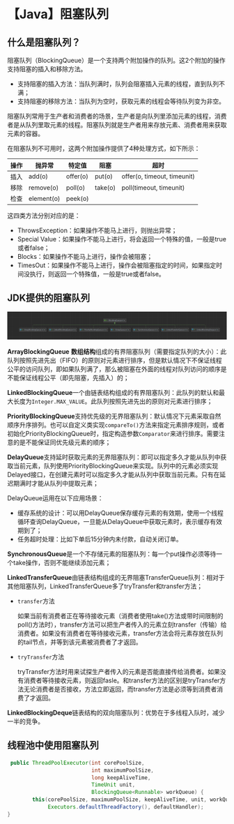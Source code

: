 # 【Java】阻塞队列

## 什么是阻塞队列？

阻塞队列（BlockingQueue）是一个支持两个附加操作的队列。这2个附加的操作支持阻塞的插入和移除方法。

- 支持阻塞的插入方法：当队列满时，队列会阻塞插入元素的线程，直到队列不满；
- 支持阻塞的移除方法：当队列为空时，获取元素的线程会等待队列变为非空。

阻塞队列常用于生产者和消费者的场景，生产者是向队列里添加元素的线程，消费者是从队列里取元素的线程。阻塞队列就是生产者用来存放元素、消费者用来获取元素的容器。

在阻塞队列不可用时，这两个附加操作提供了4种处理方式，如下所示：

| 操作 | 抛异常     | 特定值   | 阻塞    | 超时                        |
| ---- | ---------- | -------- | ------- | --------------------------- |
| 插入 | add(o)     | offer(o) | put(o)  | offer(o, timeout, timeunit) |
| 移除 | remove(o)  | poll(o)  | take(o) | poll(timeout, timeunit)     |
| 检查 | element(o) | peek(o)  |         |                             |


这四类方法分别对应的是：

- ThrowsException：如果操作不能马上进行，则抛出异常；
- Special Value：如果操作不能马上进行，将会返回一个特殊的值，一般是true或者false；
- Blocks：如果操作不能马上进行，操作会被阻塞；
- TimesOut：如果操作不能马上进行，操作会被阻塞指定的时间，如果指定时间没执行，则返回一个特殊值，一般是true或者false。

## JDK提供的阻塞队列

![](https://raw.githubusercontent.com/xzMhehe/StaticFile_CDN/main/static/img20230109104841.png)

**ArrayBlockingQueue** **数组结构**组成的有界阻塞队列（需要指定队列的大小）：此队列按照先进先出（FIFO）的原则对元素进行排序，但是默认情况下不保证线程公平的访问队列，即如果队列满了，那么被阻塞在外面的线程对队列访问的顺序是不能保证线程公平（即先阻塞，先插入）的；

**LinkedBlockingQueue**一个由链表结构组成的有界阻塞队列：此队列的默认和最大长度为`Integer.MAX_VALUE`。此队列按照先进先出的原则对元素进行排序；

**PriorityBlockingQueue**支持优先级的无界阻塞队列：默认情况下元素采取自然顺序升序排列。也可以自定义类实现`compareTo()`方法来指定元素排序规则，或者初始化PriorityBlockingQueue时，指定构造参数`Comparator`来进行排序。需要注意的是不能保证同优先级元素的顺序；

**DelayQueue**支持延时获取元素的无界阻塞队列：即可以指定多久才能从队列中获取当前元素，队列使用PriorityBlockingQueue来实现。队列中的元素必须实现Delayed接口，在创建元素时可以指定多久才能从队列中获取当前元素。只有在延迟期满时才能从队列中提取元素；

DelayQueue运用在以下应用场景：

- 缓存系统的设计：可以用DelayQueue保存缓存元素的有效期，使用一个线程循环查询DelayQueue，一旦能从DelayQueue中获取元素时，表示缓存有效期到了；
- 任务超时处理：比如下单后15分钟内未付款，自动关闭订单。

**SynchronousQueue**是一个不存储元素的阻塞队列：每一个put操作必须等待一个take操作，否则不能继续添加元素；

**LinkedTransferQueue**由链表结构组成的无界阻塞TransferQueue队列：相对于其他阻塞队列，LinkedTransferQueue多了tryTransfer和transfer方法；

- `transfer`方法

  如果当前有消费者正在等待接收元素（消费者使用take()方法或带时间限制的poll()方法时），transfer方法可以把生产者传入的元素立刻transfer（传输）给消费者。如果没有消费者在等待接收元素，transfer方法会将元素存放在队列的tail节点，并等到该元素被消费者了才返回。

- `tryTransfer`方法

  tryTransfer方法时用来试探生产者传入的元素是否能直接传给消费者。如果没有消费者等待接收元素，则返回fasle。和transfer方法的区别是tryTransfer方法无论消费者是否接收，方法立即返回，而transfer方法是必须等到消费者消费了才返回。

**LinkedBlockingDeque**链表结构的双向阻塞队列：优势在于多线程入队时，减少一半的竞争。

## 线程池中使用阻塞队列

```java
 public ThreadPoolExecutor(int corePoolSize,
                           int maximumPoolSize,
                           long keepAliveTime,
                           TimeUnit unit,
                           BlockingQueue<Runnable> workQueue) {
        this(corePoolSize, maximumPoolSize, keepAliveTime, unit, workQueue,
             Executors.defaultThreadFactory(), defaultHandler);
}
```
